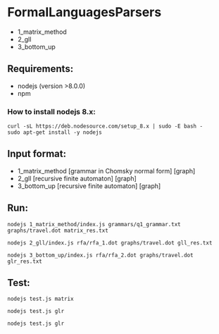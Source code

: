 # FormalLanguagesParsers
- 1_matrix_method 
- 2_gll
- 3_bottom_up
## Requirements:
- nodejs (version >8.0.0) 
- npm 

### How to install nodejs 8.x:
``` 
curl -sL https://deb.nodesource.com/setup_8.x | sudo -E bash -
sudo apt-get install -y nodejs
``` 
## Input format:
- 1_matrix_method  [grammar in Chomsky normal form] [graph] 
- 2_gll  [recursive finite automaton] [graph]
- 3_bottom_up  [recursive finite automaton] [graph]
## Run:
``` 
nodejs 1_matrix_method/index.js grammars/q1_grammar.txt graphs/travel.dot matrix_res.txt
```

```
nodejs 2_gll/index.js rfa/rfa_1.dot graphs/travel.dot gll_res.txt
```

```
nodejs 3_bottom_up/index.js rfa/rfa_2.dot graphs/travel.dot glr_res.txt
```
## Test:
``` 
nodejs test.js matrix
```

```
nodejs test.js glr
```

```
nodejs test.js glr
```
